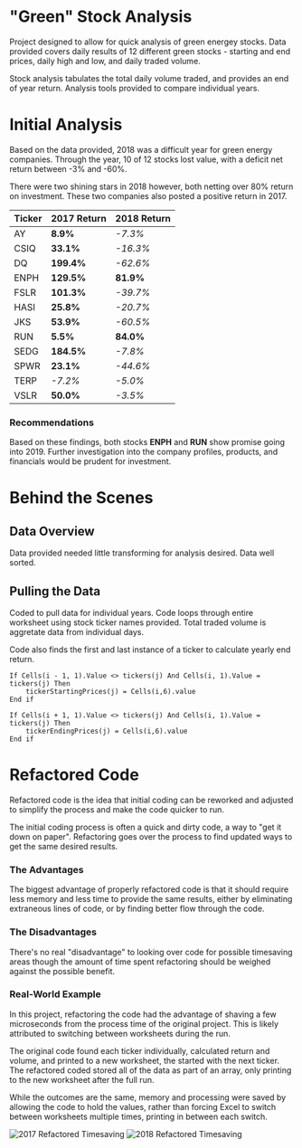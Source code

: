 # "Green" Stock Analysis
Project designed to allow for quick analysis of green energey stocks. Data provided covers daily results of 12 different green stocks - starting and end prices, daily high and low, and daily traded volume.

Stock analysis tabulates the total daily volume traded, and provides an end of year return. Analysis tools provided to compare individual years.

# Initial Analysis
Based on the data provided, 2018 was a difficult year for green energy companies. Through the year, 10 of 12 stocks lost value, with a deficit net return between -3% and -60%.

There were two shining stars in 2018 however, both netting over 80% return on investment. These two companies also posted a positive return in 2017.

|Ticker|2017 Return|2018 Return|
|---|---|---|
|AY|**8.9%**|_-7.3%_|
|CSIQ|**33.1%**|_-16.3%_|
|DQ|**199.4%**|_-62.6%_|
|ENPH|**129.5%**|**81.9%**|
|FSLR|**101.3%**|_-39.7%_|
|HASI|**25.8%**|_-20.7%_|
|JKS|**53.9%**|_-60.5%_|
|RUN|**5.5%**|**84.0%**|
|SEDG|**184.5%**|_-7.8%_|
|SPWR|**23.1%**|_-44.6%_|
|TERP|_-7.2%_|_-5.0%_|
|VSLR|**50.0%**|_-3.5%_|

### Recommendations
Based on these findings, both stocks **ENPH** and **RUN** show promise going into 2019.  Further investigation into the company profiles, products, and financials would be prudent for investment.

# Behind the Scenes
## Data Overview
Data provided needed little transforming for analysis desired. Data well sorted.

## Pulling the Data
Coded to pull data for individual years.  Code loops through entire worksheet using stock ticker names provided.  Total traded volume is aggretate data from individual days.

Code also finds the first and last instance of a ticker to calculate yearly end return.
```vba
If Cells(i - 1, 1).Value <> tickers(j) And Cells(i, 1).Value = tickers(j) Then
    tickerStartingPrices(j) = Cells(i,6).value
End if

If Cells(i + 1, 1).Value <> tickers(j) And Cells(i, 1).Value = tickers(j) Then
    tickerEndingPrices(j) = Cells(i,6).value
End if
```

# Refactored Code
Refactored code is the idea that initial coding can be reworked and adjusted to simplify the process and make the code quicker to run.

The initial coding process is often a quick and dirty code, a way to "get it down on paper".  Refactoring goes over the process to find updated ways to get the same desired results.

### The Advantages
The biggest advantage of properly refactored code is that it should require less memory and less time to provide the same results, either by eliminating extraneous lines of code, or by finding better flow through the code.

### The Disadvantages
There's no real "disadvantage" to looking over code for possible timesaving areas though the amount of time spent refactoring should be weighed against the possible benefit.

### Real-World Example
In this project, refactoring the code had the advantage of shaving a few microseconds from the process time of the original project. This is likely attributed to switching between worksheets during the run.

The original code found each ticker individually, calculated return and volume, and printed to a new worksheet, the started with the next ticker. The refactored coded stored all of the data as part of an array, only printing to the new worksheet after the full run.

While the outcomes are the same, memory and processing were saved by allowing the code to hold the values, rather than forcing Excel to switch between worksheets multiple times, printing in between each switch.

![2017 Refactored Timesaving](https://i.postimg.cc/FR83FkjL/VBA-Challenge-2017.png) ![2018 Refactored Timesaving](https://i.postimg.cc/Df41j5Td/VBA-Challenge-2018.png)
